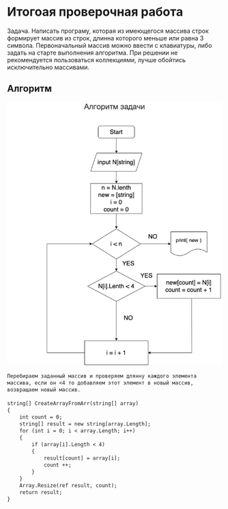 # Итогоая проверочная работа

Задача. Написать програму, которая из имеющегося массива строк формирует массив из строк, длинна которого меньше или равна 3 символа. Первоначальный массив можно ввести с клавиатуры, либо задать на старте выполнения алгоритма. При решении не рекомендуется пользоваться коллекциями, лучше обойтись исключительно массивами.

## Алгоритм

![Algoritm](algoritm.png)

```
Перебираем заданный массив и проверяем длянну каждого элемента массива, если он <4 то добавляем этот элемент в новый массив, возвращаем новый массив.

string[] CreateArrayFromArr(string[] array)
{
    int count = 0;
    string[] result = new string[array.Length];
    for (int i = 0; i < array.Length; i++)
    {
        if (array[i].Length < 4)
        {
            result[count] = array[i];
            count ++;
        }
    }
    Array.Resize(ref result, count);
    return result;
}
```
